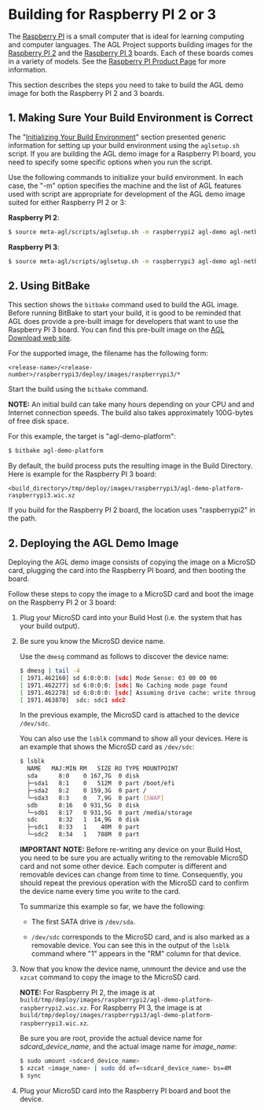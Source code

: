 # Building for Raspberry PI 2 or 3

The
[Raspberry PI](https://www.raspberrypi.org/help/what-%20is-a-raspberry-pi/) is a small
computer that is ideal for learning computing and computer languages.
The AGL Project supports building images for the
[Raspberry PI 2](https://www.raspberrypi.org/products/raspberry-pi-2-model-b/) and the
[Raspberry PI 3](https://www.raspberrypi.org/products/raspberry-pi-3-model-a-plus/) boards.
Each of these boards comes in a variety of models.
See the
[Raspberry PI Product Page](https://www.raspberrypi.org/products/) for more information.

This section describes the steps you need to take to build the
AGL demo image for both the Raspberry PI 2 and 3 boards.

## 1. Making Sure Your Build Environment is Correct

The
"[Initializing Your Build Environment](../image-workflow-initialize-build-environment.html/Initializing-your-build-environment)"
section presented generic information for setting up your build environment
using the `aglsetup.sh` script.
If you are building the AGL demo image for a Raspberry PI board, you need to specify some
specific options when you run the script.

Use the following commands to initialize your build environment.
In each case, the "-m" option specifies the machine and the
list of AGL features used with script are appropriate for development of
the AGL demo image suited for either Raspberry PI 2 or 3:

**Raspberry PI 2**:

```bash
$ source meta-agl/scripts/aglsetup.sh -m raspberrypi2 agl-demo agl-netboot agl-appfw-smack
```

**Raspberry PI 3**:

```bash
$ source meta-agl/scripts/aglsetup.sh -m raspberrypi3 agl-demo agl-netboot agl-appfw-smack
```

## 2. Using BitBake

This section shows the `bitbake` command used to build the AGL image.
Before running BitBake to start your build, it is good to be reminded that AGL
does provide a pre-built image for developers that want to use the Raspberry PI 3
board.
You can find this pre-built image on the
[AGL Download web site](https://download.automotivelinux.org/AGL/release).

For the supported image, the filename has the following form:

```
<release-name>/<release-number>/raspberrypi3/deploy/images/raspberrypi3/*
```

Start the build using the `bitbake` command.

**NOTE:** An initial build can take many hours depending on your
CPU and and Internet connection speeds.
The build also takes approximately 100G-bytes of free disk space.

For this example, the target is "agl-demo-platform":

```bash
$ bitbake agl-demo-platform
```

By default, the build process puts the resulting image in the Build Directory.
Here is example for the Raspberry PI 3 board:

```
<build_directory>/tmp/deploy/images/raspberrypi3/agl-demo-platform-raspberrypi3.wic.xz
```

If you build for the Raspberry PI 2 board, the location uses "raspberrypi2" in the path.

## 2. Deploying the AGL Demo Image

Deploying the AGL demo image consists of copying the image on a MicroSD card,
plugging the card into the Raspberry PI board, and then booting the board.

Follow these steps to copy the image to a MicroSD card and boot
the image on the Raspberry PI 2 or 3 board:

1. Plug your MicroSD card into your Build Host (i.e. the system that has your build output).

2. Be sure you know the MicroSD device name.

   Use the `dmesg` command as follows to discover the device name:

   ```bash
   $ dmesg | tail -4
   [ 1971.462160] sd 6:0:0:0: [sdc] Mode Sense: 03 00 00 00
   [ 1971.462277] sd 6:0:0:0: [sdc] No Caching mode page found
   [ 1971.462278] sd 6:0:0:0: [sdc] Assuming drive cache: write through
   [ 1971.463870]  sdc: sdc1 sdc2
   ```

   In the previous example, the MicroSD card is attached to the device `/dev/sdc`.

   You can also use the `lsblk` command to show all your devices.
   Here is an example that shows the MicroSD card as `/dev/sdc`:

   ```bash
   $ lsblk
     NAME   MAJ:MIN RM   SIZE RO TYPE MOUNTPOINT
     sda      8:0    0 167,7G  0 disk
     ├─sda1   8:1    0   512M  0 part /boot/efi
     ├─sda2   8:2    0 159,3G  0 part /
     └─sda3   8:3    0   7,9G  0 part [SWAP]
     sdb      8:16   0 931,5G  0 disk
     └─sdb1   8:17   0 931,5G  0 part /media/storage
     sdc      8:32   1  14,9G  0 disk
     ├─sdc1   8:33   1    40M  0 part
     └─sdc2   8:34   1   788M  0 part
   ```

   **IMPORTANT NOTE:** Before re-writing any device on your Build Host, you need to
   be sure you are actually writing to the removable MicroSD card and not some other
   device.
   Each computer is different and removable devices can change from time to time.
   Consequently, you should repeat the previous operation with the MicroSD card to
   confirm the device name every time you write to the card.

   To summarize this example so far, we have the following:

   * The first SATA drive is `/dev/sda`.

   * `/dev/sdc` corresponds to the MicroSD card, and is also marked as a removable device.
     You can see this in the output of the `lsblk` command where "1" appears in the "RM" column
     for that device.

3. Now that you know the device name, unmount the device and use the
   `xzcat` command to copy the image to the MicroSD card.

   **NOTE:** For Raspberry PI 2, the image is at `build/tmp/deploy/images/raspberrypi2/agl-demo-platform-raspberrypi2.wic.xz`.
   For Raspberry PI 3, the image is at `build/tmp/deploy/images/raspberrypi3/agl-demo-platform-raspberrypi3.wic.xz`.

   Be sure you are root, provide the actual device name for *sdcard_device_name*, and the actual
   image name for *image_name*:

   ```bash
   $ sudo umount <sdcard_device_name>
   $ xzcat <image_name> | sudo dd of=<sdcard_device_name> bs=4M
   $ sync
   ```

4. Plug your MicroSD card into the Raspberry PI board and boot the device.

